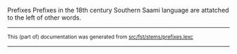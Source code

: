 Prefixes
Prefixes in the 18th century Southern Saami language are attatched to the left of other words.

* * *

<small>This (part of) documentation was generated from [src/fst/stems/prefixes.lexc](https://github.com/giellalt/lang-sju-x-sydlapsk/blob/main/src/fst/stems/prefixes.lexc)</small>

---

